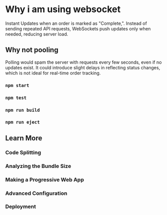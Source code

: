 # Why i am using websocket
Instant Updates when an order is marked as "Complete,". Instead of sending repeated API requests, WebSockets push updates only when needed, reducing server load.

## Why not pooling
Polling would spam the server with requests every few seconds, even if no updates exist.
It could introduce slight delays in reflecting status changes, which is not ideal for real-time order tracking. 

### `npm start`

### `npm test`

### `npm run build`

### `npm run eject`

## Learn More

### Code Splitting

### Analyzing the Bundle Size

### Making a Progressive Web App

### Advanced Configuration

### Deployment